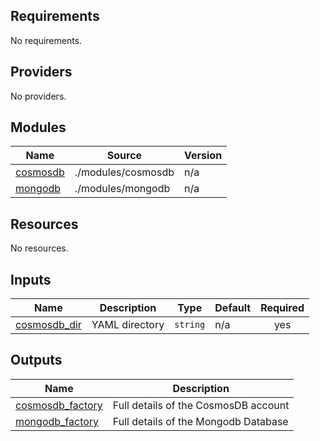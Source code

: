 <!-- BEGIN_TF_DOCS -->
## Requirements

No requirements.

## Providers

No providers.

## Modules

| Name | Source | Version |
|------|--------|---------|
| <a name="module_cosmosdb"></a> [cosmosdb](#module\_cosmosdb) | ./modules/cosmosdb | n/a |
| <a name="module_mongodb"></a> [mongodb](#module\_mongodb) | ./modules/mongodb | n/a |

## Resources

No resources.

## Inputs

| Name | Description | Type | Default | Required |
|------|-------------|------|---------|:--------:|
| <a name="input_cosmosdb_dir"></a> [cosmosdb\_dir](#input\_cosmosdb\_dir) | YAML directory | `string` | n/a | yes |

## Outputs

| Name | Description |
|------|-------------|
| <a name="output_cosmosdb_factory"></a> [cosmosdb\_factory](#output\_cosmosdb\_factory) | Full details of the CosmosDB account |
| <a name="output_mongodb_factory"></a> [mongodb\_factory](#output\_mongodb\_factory) | Full details of the Mongodb Database |
<!-- END_TF_DOCS -->